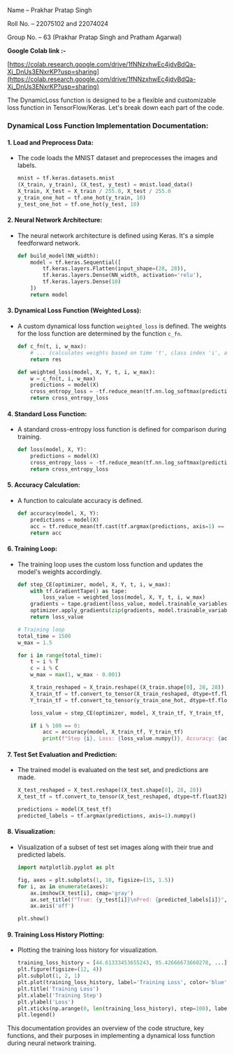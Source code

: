Name – Prakhar Pratap Singh 

Roll No. – 22075102 and 22074024 

Group No. – 63 (Prakhar Pratap Singh and Pratham Agarwal) 

**Google Colab link :-**  

[https://colab.research.google.com/drive/1fNNzxhwEc4jdvBdQa-Xj_DnUs3ENxrKP?usp=sharing](https://colab.research.google.com/drive/1fNNzxhwEc4jdvBdQa-Xj_DnUs3ENxrKP?usp=sharing)

The DynamicLoss function is designed to be a flexible and customizable loss function in TensorFlow/Keras. Let's break down each part of the code.
### Dynamical Loss Function Implementation Documentation:

#### 1. **Load and Preprocess Data:**
   - The code loads the MNIST dataset and preprocesses the images and labels.
     ```python
     mnist = tf.keras.datasets.mnist
     (X_train, y_train), (X_test, y_test) = mnist.load_data()
     X_train, X_test = X_train / 255.0, X_test / 255.0
     y_train_one_hot = tf.one_hot(y_train, 10)
     y_test_one_hot = tf.one_hot(y_test, 10)
     ```

#### 2. **Neural Network Architecture:**
   - The neural network architecture is defined using Keras. It's a simple feedforward network.
     ```python
     def build_model(NN_width):
         model = tf.keras.Sequential([
             tf.keras.layers.Flatten(input_shape=(28, 28)),
             tf.keras.layers.Dense(NN_width, activation='relu'),
             tf.keras.layers.Dense(10)
         ])
         return model
     ```

#### 3. **Dynamical Loss Function (Weighted Loss):**
   - A custom dynamical loss function `weighted_loss` is defined. The weights for the loss function are determined by the function `c_fn`.
     ```python
     def c_fn(t, i, w_max):
         # ... (calculates weights based on time 't', class index 'i', and maximum weight 'w_max')
         return res

     def weighted_loss(model, X, Y, t, i, w_max):
         w = c_fn(t, i, w_max)
         predictions = model(X)
         cross_entropy_loss = -tf.reduce_mean(tf.nn.log_softmax(predictions) * Y * w) * C
         return cross_entropy_loss
     ```

#### 4. **Standard Loss Function:**
   - A standard cross-entropy loss function is defined for comparison during training.
     ```python
     def loss(model, X, Y):
         predictions = model(X)
         cross_entropy_loss = -tf.reduce_mean(tf.nn.log_softmax(predictions) * Y) * C
         return cross_entropy_loss
     ```

#### 5. **Accuracy Calculation:**
   - A function to calculate accuracy is defined.
     ```python
     def accuracy(model, X, Y):
         predictions = model(X)
         acc = tf.reduce_mean(tf.cast(tf.argmax(predictions, axis=1) == tf.argmax(Y, axis=1), tf.float32))
         return acc
     ```

#### 6. **Training Loop:**
   - The training loop uses the custom loss function and updates the model's weights accordingly.
     ```python
     def step_CE(optimizer, model, X, Y, t, i, w_max):
         with tf.GradientTape() as tape:
             loss_value = weighted_loss(model, X, Y, t, i, w_max)
         gradients = tape.gradient(loss_value, model.trainable_variables)
         optimizer.apply_gradients(zip(gradients, model.trainable_variables))
         return loss_value

     # Training loop
     total_time = 1500
     w_max = 1.5

     for i in range(total_time):
         t = i % T
         c = i % C
         w_max = max(1, w_max - 0.001)

         X_train_reshaped = X_train.reshape((X_train.shape[0], 28, 28))
         X_train_tf = tf.convert_to_tensor(X_train_reshaped, dtype=tf.float32)
         Y_train_tf = tf.convert_to_tensor(y_train_one_hot, dtype=tf.float32)

         loss_value = step_CE(optimizer, model, X_train_tf, Y_train_tf, t, c, w_max)

         if i % 100 == 0:
             acc = accuracy(model, X_train_tf, Y_train_tf)
             print(f"Step {i}, Loss: {loss_value.numpy()}, Accuracy: {acc.numpy() * 100}%")
     ```

#### 7. **Test Set Evaluation and Prediction:**
   - The trained model is evaluated on the test set, and predictions are made.
     ```python
     X_test_reshaped = X_test.reshape((X_test.shape[0], 28, 28))
     X_test_tf = tf.convert_to_tensor(X_test_reshaped, dtype=tf.float32)

     predictions = model(X_test_tf)
     predicted_labels = tf.argmax(predictions, axis=1).numpy()
     ```

#### 8. **Visualization:**
   - Visualization of a subset of test set images along with their true and predicted labels.
     ```python
     import matplotlib.pyplot as plt

     fig, axes = plt.subplots(1, 10, figsize=(15, 1.5))
     for i, ax in enumerate(axes):
         ax.imshow(X_test[i], cmap='gray')
         ax.set_title(f"True: {y_test[i]}\nPred: {predicted_labels[i]}", fontsize=8)
         ax.axis('off')

     plt.show()
     ```

#### 9. **Training Loss History Plotting:**
   - Plotting the training loss history for visualization.
     ```python
     training_loss_history = [44.61333453655243, 95.42666673660278, ...]
     plt.figure(figsize=(12, 4))
     plt.subplot(1, 2, 1)
     plt.plot(training_loss_history, label='Training Loss', color='blue')
     plt.title('Training Loss')
     plt.xlabel('Training Step')
     plt.ylabel('Loss')
     plt.xticks(np.arange(0, len(training_loss_history), step=100), labels=np.arange(0, len(training_loss_history)//100))
     plt.legend()
     ```

This documentation provides an overview of the code structure, key functions, and their purposes in implementing a dynamical loss function during neural network training.
